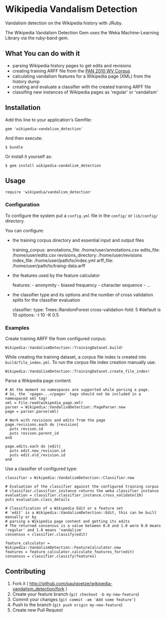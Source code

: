# Wikipedia Vandalism Detection

Vandalism detection on the Wikipedia history with JRuby.  

The Wikipedia Vandalism Detection Gem uses the Weka Machine-Learning Library via the ruby-band gem.

## What You can do with it

* parsing Wikipedia history pages to get edits and revisions
* creating training ARFF file from
the [PAN 2010 WV Corpus](http://www.uni-weimar.de/en/media/chairs/webis/research/corpora/corpus-pan-wvc-10/)
* calculating vandalism features for a Wikipedia page (XML) from the history dump
* creating and evaluate a classifier with the created training ARFF file
* classifing new instances of Wikipedia pages as 'regular' or 'vandalism'

## Installation

Add this line to your application's Gemfile:

    gem 'wikipedia-vandalism_detection'

And then execute:

    $ bundle

Or install it yourself as:

    $ gem install wikipedia-vandalism_detection

## Usage

    require 'wikipedia/vandalism_detection'

### Configuration

To configure the system put a `config.yml` file in the `config/` or `lib/config/` directory.

You can configure:

* the training corpus directory and essential input and output files

    training_corpus:
      annotations_file: /home/user/annotations.csv
      edits_file: /home/user/edits.csv
      revisions_directory: /home/user/revisions
      index_file: /home/user/path/to/index.yml
      arff_file: /home/user/path/to/traing-data.arff

* the features used by the feature calculator

    features:
      - anonymity
      - biased frequency
      - character sequence
      - ...

* the classifier type and its options and the number of cross validation splits for the classifier evaluation

    classifier:
      type: Trees::RandomForest
      cross-validation-fold: 5 #default is 10
      options: -I 10 -K 0.5

### Examples

Create training ARFF file from configured corpus:

    Wikipedia::VandalismDetection::TrainingDataset.build!

While creating the training dataset, a corpus file index is created into `build/file_index.yml`.
To run the corpus file index creation manually use:

    Wikipedia::VandalismDetection::TrainingDataset.create_file_index!

Parse a Wikipedia page content:

    # At the moment no namespaces are supported while parsing a page.
    # So, the `<page>...</page>` tags should not be included in a namespaced xml tag!
    xml = File.read(wikipedia_page.xml)
    parser = Wikipedia::VandalismDetection::PageParser.new
    page = parser.parse(xml)

    # Work with revisions and edits from the page
    page.revisions.each do |revision|
      puts revison.id
      puts revison.parent_id
    end

    page.edits.each do |edit|
      puts edit.new_revision.id
      puts edit.old_revision.id
    end

Use a classifier of configured type:

    classifier = Wikipedia::VandalismDetection::Classifier.new

    # Evaluation of the classifier against the configured training corpus
    # classifier.classifier_instance returns the weka classifier instance
    evaluation = classifier.classifier_instance.cross_validate(10)
    puts evaluation.class_details

    # Classification of a Wikipedia Edit or a feature set
    # 'edit' is a Wikipedia::VandalismDetection::Edit, this can be built manually or by
    # parsing a Wikipedia page content and getting its edits
    # The returned consensus is a value between 0.0 and 1.0 were 0.0 means 'regular' and 1.0 means 'vandalism'
    consensus = classifier.classify(edit)

    feature_calculator = Wikipedia::VandalismDetection::FeatureCalculator.new
    features = feature_calculator.calculate_features_for(edit)
    consensus = classifier.classify(features)

## Contributing

1. Fork it ( http://github.com/paulgoetze/wikipedia-vandalism_detection/fork )
2. Create your feature branch (`git checkout -b my-new-feature`)
3. Commit your changes (`git commit -am 'Add some feature'`)
4. Push to the branch (`git push origin my-new-feature`)
5. Create new Pull Request
